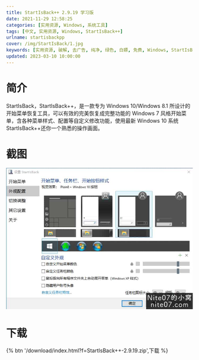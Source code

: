 ```yaml
---
title: StartIsBack++ 2.9.19 学习版
date: 2021-11-29 12:58:25
categories: [实用资源, Windows, 系统工具]
tags: [中文, 实用资源, Windows, StartIsBack++]
urlname: startisbackpp
cover: /img/StartIsBack/1.jpg
keywords: [实用资源, 破解, 去广告, 纯净, 绿色, 白嫖, 免费, Windows, StartIsBack++]
updated: 2023-03-10 10:00:00
---
```


# 简介

StartIsBack，StartIsBack++，是一款专为 Windows 10/Windows 8.1 所设计的开始菜单恢复工具，可以有效的完美恢复成完整功能的 Windows 7 风格开始菜单，含各种菜单样式、配置等自定义修改功能，使用最新 Windows 10 系统 StartIsBack++还你一个熟悉的操作画面。

# 截图

![](/img/StartIsBack/2.jpg)

# 下载

{% btn '/download/index.html?f=StartIsBack++-2.9.19.zip',下载 %}
